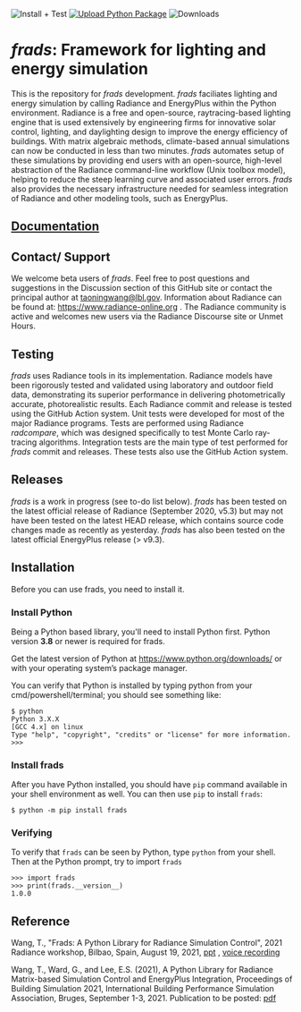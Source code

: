 ![Install + Test](https://github.com/LBNL-ETA/frads/actions/workflows/main.yml/badge.svg)
[![Upload Python Package](https://github.com/LBNL-ETA/frads/actions/workflows/python-publish.yml/badge.svg)](https://github.com/LBNL-ETA/frads/actions/workflows/python-publish.yml)
![Downloads](https://img.shields.io/pypi/dm/frads.svg)
# _frads_: Framework for lighting and energy simulation

This is the repository for _frads_ development. _frads_ faciliates lighting and energy simulation by calling Radiance and EnergyPlus
within the Python environment. Radiance is a free and open-source, raytracing-based lighting engine that is used extensively 
by engineering firms for innovative solar control, lighting, and daylighting design to improve the energy efficiency of buildings. 
With matrix algebraic methods, climate-based annual simulations can now be conducted in less than two minutes. _frads_ automates setup 
of these simulations by providing end users with an open-source, high-level abstraction of the Radiance command-line workflow (Unix toolbox model), 
helping to reduce the steep learning curve and associated user errors. _frads_ also provides the necessary infrastructure needed for seamless 
integration of Radiance and other modeling tools, such as EnergyPlus.

## [Documentation](https://lbnl-eta.github.io/frads/)

## Contact/ Support
We welcome beta users of _frads_. Feel free to post questions and suggestions in the Discussion section of this GitHub site or contact the principal author at taoningwang@lbl.gov.
Information about Radiance can be found at: https://www.radiance-online.org .
The Radiance community is active and welcomes new users via the Radiance Discourse site or Unmet Hours.

## Testing
_frads_ uses Radiance tools in its implementation. Radiance models have been rigorously tested and validated using laboratory and outdoor field data, demonstrating its superior  performance in delivering photometrically accurate, photorealistic results. Each Radiance commit and release is tested using the GitHub Action system.  Unit tests were developed for most of the major Radiance programs. Tests are performed using Radiance _radcompare_, which was designed specifically to test Monte Carlo ray-tracing algorithms.
Integration tests are the main type of test performed for _frads_ commit and releases.  These tests also use the GitHub Action system.

## Releases
_frads_ is a work in progress (see to-do list below). _frads_ has been tested on the latest official release of Radiance (September 2020, v5.3) but may not have been tested on the latest HEAD release, which contains source code changes made as recently as yesterday. _frads_ has also been tested on the latest official EnergyPlus release (> v9.3).

## Installation

Before you can use frads, you need to install it.

### Install Python

Being a Python based library, you'll need to install Python first.
Python version **3.8** or newer is required for frads.

Get the latest version of Python at https://www.python.org/downloads/ or with your operating system’s package manager.

You can verify that Python is installed by typing python from your cmd/powershell/terminal; you should see something like:

	$ python
	Python 3.X.X
	[GCC 4.x] on linux
	Type "help", "copyright", "credits" or "license" for more information.
	>>>

### Install frads

After you have Python installed, you should have `pip` command available in your shell environment as well. You can then use `pip` to install `frads`:

	$ python -m pip install frads

### Verifying

To verify that `frads` can be seen by Python, type `python` from your shell. Then at the Python prompt, try to import `frads`

	>>> import frads
	>>> print(frads.__version__)
	1.0.0


## Reference

Wang, T., "Frads: A Python Library for Radiance Simulation Control", 2021 Radiance workshop, Bilbao, Spain, August 19, 2021, [ppt](https://www.radiance-online.org/community/workshops/2021-bilbao-spain-2/presentations/19_thursday/frads.pdf) , [voice recording](https://www.radiance-online.org/community/workshops/2021-bilbao-spain-2)

Wang, T., Ward, G., and Lee, E.S. (2021), A Python Library for Radiance Matrix-based Simulation Control and EnergyPlus Integration, Proceedings of Building Simulation 2021, International Building Performance Simulation Association, Bruges, September 1-3, 2021. Publication to be posted: [pdf](https://www.researchgate.net/publication/358969936_A_Python_Library_for_Radiance_Matrix-based_Simulation_Control_and_EnergyPlus_Integration)
